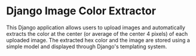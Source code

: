 # Django Image Color Extractor

This Django application allows users to upload images and automatically extracts the color at the center (or average of the center 4 pixels) of each uploaded image. The extracted hex color and the image are stored using a simple model and displayed through Django's templating system.

